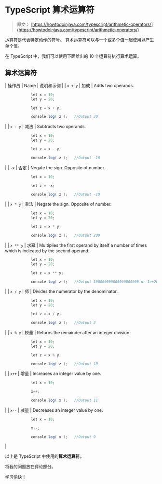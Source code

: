 # TypeScript 算术运算符

> 原文： [https://howtodoinjava.com/typescript/arithmetic-operators/](https://howtodoinjava.com/typescript/arithmetic-operators/)

运算符是代表特定动作的符号。 算术运算符可以与一个或多个值一起使用以产生单个值。

在 TypeScript 中，我们可以使用下面给出的 10 个运算符执行算术运算。

## 算术运算符

| 操作员 | Name | 说明和示例 |
| `x + y` | 加成 | Adds two operands.

```java
			let x = 10;
			let y = 20;

			let z = x + y;

			console.log( z );	//Output 30

```

 |
| `x - y` | 减法 | Subtracts two operands.

```java
			let x = 10;
			let y = 20;

			let z = x - y;

			console.log( z );	//Output -10

```

 |
| `-x` | 否定 | Negate the sign. Opposite of number.

```java
			let x = 10;

			let z = -x;

			console.log( z );	//Output -10

```

 |
| `x * y` | 乘法 | Negate the sign. Opposite of number.

```java
			let x = 10;
			let y = 20;

			let z = x * y;

			console.log( z );	//Output 200

```

 |
| `x ** y` | 求幂 | Multiplies the first operand by itself a number of times which is indicated by the second operand.

```java
			let x = 10;
			let y = 20;

			let z = x ** y;

			console.log( z );	//Output 100000000000000000000 or 1e+20

```

 |
| `x / y` | 师 | Divides the numerator by the denominator.

```java
			let x = 10;
			let y = 20;

			let z = x / y;

			console.log( z );	//Output 2

```

 |
| `x % y` | 模量 | Returns the remainder after an integer division.

```java
			let x = 10;
			let y = 20;

			let z = x % y;

			console.log( z );	//Output 10

```

 |
| `x++` | 增量 | Increases an integer value by one.

```java
			let x = 10;

			x++;

			console.log( x );	//Output 11

```

 |
| `x--` | 减量 | Decreases an integer value by one.

```java
			let x = 10;

			x--;

			console.log( x );	//Output 9

```

 |

以上是 TypeScript 中使用的**算术运算符。**

将我的问题放在评论部分。

学习愉快！